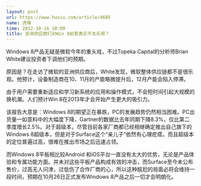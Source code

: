 ```yaml
---
layout: post
url: https://www.huxiu.com/article/4685
name: 虎嗅
time: 2012-10-16 10:09
title: 亚洲供应商们对Win 8前景表示不太乐观？
---
```

Windows 8产品无疑是微软今年的重头戏，不过Topeka Capital的分析师Brian White建议投资者下调他们的预期。

原因是？在走访了微软的亚洲供应商后，White发现，微软整体供应链都不是很乐观。他预计，设备制造商在10、11月的产能略微提升后，12月产能会陷入停滞。

由于用户需要重新适应和学习新系统的应用和操作模式，不会短时间引起大规模的换机潮。人们预计Win 8在2013年才会开始产生更大的吸引力。

该报告大意是：Windows 8的期望正在暴跌，PC的发展趋势仍然相当困难。PC出货量一如意料中的大幅度下降，Gartner的数据比去年同期下降8.3%，仅比第二季度增长2.5%。对于超级本，尽管目前各家厂商都已经相继确定推出自己旗下的Windows 8超级本，但是对于Surface这个“亲儿子”依然有心理疙瘩。而且超级本的定位普遍过高，很难在推出市场之后迅速占领。

而Windows 8平板相比较Android 和iOS平台一直没有太大的优势，无论是产品体验和专属功能方面。并未对这些平板产品构成有效的冲击，而Surface至今未公布售价，过高无人问津，过低伤了合作厂商的心，所以这种尴尬的局面必将会维持一段时间，预期在10月26日正式发布Windows 8产品之后一切才会明朗化。

